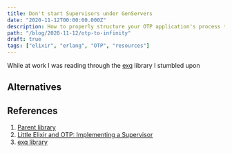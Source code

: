 ```yaml
---
title: Don't start Supervisors under GenServers
date: "2020-11-12T00:00:00.000Z"
description: How to properly structure your OTP application's process tree.
path: "/blog/2020-11-12/otp-to-infinity"
draft: true
tags: ["elixir", "erlang", "OTP", "resources"]
---
```


While at work I was reading through the [exq] library I stumbled upon


## Alternatives


## References

[exq]: https://github.com/akira/exq
[parent]: https://github.com/sasa1977/parent
[little-otp]: https://freecontent.manning.com/little-elixir-and-otp-implementing-a-supervisor/

1. [Parent library][parent]
1. [Little Elixir and OTP: Implementing a Supervisor][little-otp]
1. [exq library][exq]
